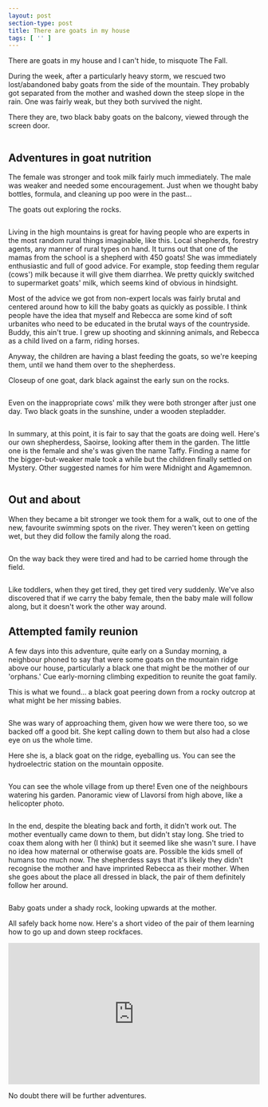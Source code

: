 ```yaml
---
layout: post
section-type: post
title: There are goats in my house
tags: [ '' ]
---
```


There are goats in my house and I can't hide, to misquote The Fall.

During the week, after a particularly heavy storm, we rescued two lost/abandoned baby goats from the side of the mountain. They probably got separated from the mother and washed down the steep slope in the rain. One was fairly weak, but they both survived the night.

There they are, two black baby goats on the balcony, viewed through the screen door.

<img src="/img/2025/goats01.jpg" alt="">

## Adventures in goat nutrition

The female was stronger and took milk fairly much immediately. The male was weaker and needed some encouragement. Just when we thought baby bottles, formula, and cleaning up poo were in the past...

The goats out exploring the rocks.

<img src="/img/2025/goats02.jpg" alt="">

Living in the high mountains is great for having people who are experts in the most random rural things imaginable, like this. Local shepherds, forestry agents, any manner of rural types on hand. It turns out that one of the mamas from the school is a shepherd with 450 goats! She was immediately enthusiastic and full of good advice. For example, stop feeding them regular (cows') milk because it will give them diarrhea. We pretty quickly switched to supermarket goats' milk, which seems kind of obvious in hindsight.

Most of the advice we got from non-expert locals was fairly brutal and centered around how to kill the baby goats as quickly as possible. I think people have the idea that myself and Rebecca are some kind of soft urbanites who need to be educated in the brutal ways of the countryside. Buddy, this ain't true. I grew up shooting and skinning animals, and Rebecca as a child lived on a farm, riding horses.

Anyway, the children are having a blast feeding the goats, so we're keeping them, until we hand them over to the shepherdess.

Closeup of one goat, dark black against the early sun on the rocks.

<img src="/img/2025/goats03.jpg" alt="">

Even on the inappropriate cows' milk they were both stronger after just one day. Two black goats in the sunshine, under a wooden stepladder.

<img src="/img/2025/goats04.jpg" alt="">

In summary, at this point, it is fair to say that the goats are doing well. Here's our own shepherdess, Saoirse, looking after them in the garden. The little one is the female and she's was given the name Taffy. Finding a name for the bigger-but-weaker male took a while but the children finally settled on Mystery. Other suggested names for him were Midnight and Agamemnon.

<img src="/img/2025/goats05.jpg" alt="">

## Out and about

When they became a bit stronger we took them for a walk, out to one of the new, favourite swimming spots on the river. They weren't keen on getting wet, but they did follow the family along the road.

<img src="/img/2025/goats06.jpg" alt="">

On the way back they were tired and had to be carried home through the field.

<img src="/img/2025/goats07.jpg" alt="">

Like toddlers, when they get tired, they get tired very suddenly. We've also discovered that if we carry the baby female, then the baby male will follow along, but it doesn't work the other way around. 

## Attempted family reunion

A few days into this adventure, quite early on a Sunday morning, a neighbour phoned to say that were some goats on the mountain ridge above our house, particularly a black one that might be the mother of our 'orphans.' Cue early-morning climbing expedition to reunite the goat family.

This is what we found... a black goat peering down from a rocky outcrop at what might be her missing babies.

<img src="/img/2025/goats08.jpg" alt="">

She was wary of approaching them, given how we were there too, so we backed off a good bit. She kept calling down to them but also had a close eye on us the whole time.

Here she is, a black goat on the ridge, eyeballing us. You can see the hydroelectric station on the mountain opposite.

<img src="/img/2025/goats09.jpg" alt="">

You can see the whole village from up there! Even one of the neighbours watering his garden.
Panoramic view of Llavorsí from high above, like a helicopter photo.

<img src="/img/2025/goats10.jpg" alt="">

In the end, despite the bleating back and forth, it didn't work out. The mother eventually came down to them, but didn't stay long. She tried to coax them along with her (I think) but it seemed like she wasn't sure. I have no idea how maternal or otherwise goats are. Possible the kids smell of humans too much now. The shepherdess says that it's likely they didn't recognise the mother and have imprinted Rebecca as their mother. When she goes about the place all dressed in black, the pair of them definitely follow her around.

<img src="/img/2025/goats11.jpg" alt="">

Baby goats under a shady rock, looking upwards at the mother.

All safely back home now. Here's a short video of the pair of them learning how to go up and down steep rockfaces.

<style>.embed-container { position: relative; padding-bottom: 56.25%; height: 0; overflow: hidden; max-width: 100%; } .embed-container iframe, .embed-container object, .embed-container embed { position: absolute; top: 0; left: 0; width: 100%; height: 100%; }</style><div class='embed-container'><iframe src='https://player.vimeo.com/video/1113592706' frameborder='0' webkitAllowFullScreen mozallowfullscreen allowFullScreen></iframe></div>

No doubt there will be further adventures.
